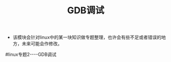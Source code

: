 ﻿---
layout: post
title:  "GDB调试"
data: 星期四, 26. 三月 2020 09:51下午 
categories: linux
tags: 专题
---
* 该模块会针对linux中的某一块知识做专题整理，也许会有些不足或者错误的地方，未来可能会作修改。

#linux专题2----GDB调试






















